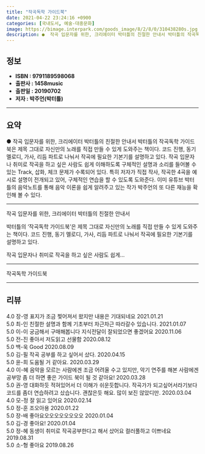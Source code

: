 ```yaml
---
title: "작곡독학 가이드북"
date: 2021-04-22 23:24:16 +0900
categories: [국내도서, 예술-대중문화]
image: https://bimage.interpark.com/goods_image/8/2/8/0/310438280s.jpg
description: ●  작곡 입문자를 위한, 크리에이터 박터틀의 친절한 안내서 박터틀의 작곡독학 가이드북은 제목 그대로 자신만의 노래를 직접 만들 수 있게 도와주는 책이다. 코드 진행, 동기 멜로디, 가사, 리듬 파트로 나눠서 작곡에 필요한 기본기를 설명하고 있다. 작곡 입문자나 취미로 작곡을 하고 싶은 사람도 쉽게 이해
---
```


## **정보**

- **ISBN : 9791189598068**
- **출판사 : 1458music**
- **출판일 : 20190702**
- **저자 : 박주언(박터틀)**

------



## **요약**

●  작곡 입문자를 위한, 크리에이터 박터틀의 친절한 안내서 박터틀의 작곡독학 가이드북은 제목 그대로 자신만의 노래를 직접 만들 수 있게 도와주는 책이다. 코드 진행, 동기 멜로디, 가사, 리듬 파트로 나눠서 작곡에 필요한 기본기를 설명하고 있다. 작곡 입문자나 취미로 작곡을 하고 싶은 사람도 쉽게 이해하도록 구체적인 설명과 소리를 들어볼 수 있는 Track, 삽화, 체크 문제가 수록되어 있다. 특히 저자가 직접 작사, 작곡한 4곡을 예시로 설명이 전개되고 있어, 구체적인 연습을 할 수 있도록 도와준다. 이미 유튜브 박터틀의 음악노트를 통해 음악 이론을 쉽게 알려주고 있는 작가 박주언의 또 다른 재능을 확인해 볼 수 있다.

------

작곡 입문자를 위한, 크리에이터 박터틀의 친절한 안내서

박터틀의 ‘작곡독학 가이드북’은 제목 그대로 자신만의 노래를 직접 만들 수 있게 도와주는 책이다. 코드 진행, 동기 멜로디, 가사, 리듬 파트로 나눠서 작곡에 필요한 기본기를 설명하고 있다. 

작곡 입문자나 취미로 작곡을 하고 싶은 사람도 쉽게... 

------


작곡독학 가이드북 

------


## **리뷰** 

4.0 장-영 표지가 조금 찢어져서 왔지만 내용은 기대되네요 2021.01.21 <br/>5.0 최-인 친절한 설명과 함께 기초부터 차근차근 따라갈수 있습니다. 2021.01.07 <br/>5.0 이-이 궁금해서 구매해봅니다
지식전달이 잘되었으면 좋겠어요 2020.11.06 <br/>5.0 전-진 좋아서 저도읽고 선물함 2020.08.12 <br/>5.0 백-욱 Good 2020.08.09 <br/>5.0 김-필 작곡 공부를 하고 싶어서 샀다. 2020.04.15 <br/>5.0 윤-희 도움될 거 같아요. 2020.03.29 <br/>4.0 이-혜 음악을 모르는 사람에겐 조금 어려울 수고 있지만, 악기 연주를 해본 사람에겐 공부망 좀 더 하면 좋은 가이드 북이 될 것 같아요! 2020.03.28 <br/>5.0 권-영 대화하듯 적혀있어서 더 이해가 쉬운듯합니다.
작곡가가 되고싶어서라기보다 코드를 좀더 연습하려고 샀습니다. 괜찮은듯 해요. 많이 보진 않았디만. 2020.03.04 <br/>4.0 모-정 잘 읽고 있어요 2020.02.14 <br/>5.0 정-훈 조오아용 2020.01.22 <br/>5.0 장-배 좋아요오오오오오오오오 2020.01.04 <br/>5.0 김-경 좋아요! 2020.01.04 <br/>5.0 정-혜 동생이 취미로 작곡공부한다고 해서 샀어요
컬러풀하고 이쁘네요  2019.08.31 <br/>5.0 소-형 좋아요 2019.08.26 <br/>